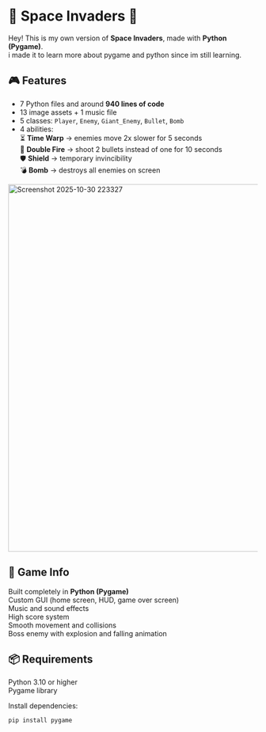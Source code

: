 # 🚀 Space Invaders 🚀

Hey! This is my own version of **Space Invaders**, made with **Python (Pygame)**.  
i made it to learn more about pygame and python since im still learning.

## 🎮 Features
- 7 Python files and around **940 lines of code**
- 13 image assets + 1 music file  
- 5 classes: `Player`, `Enemy`, `Giant_Enemy`, `Bullet`, `Bomb`
- 4 abilities:  
  ⏳ **Time Warp** → enemies move 2x slower for 5 seconds  
  🔫 **Double Fire** → shoot 2 bullets instead of one for 10 seconds  
  🛡️ **Shield** → temporary invincibility  
  💣 **Bomb** → destroys all enemies on screen  

<img width="740" height="743" alt="Screenshot 2025-10-30 223327" src="https://github.com/user-attachments/assets/34239c31-a115-4c32-bd48-a820a9e8c21e" />


## 🧠 Game Info
Built completely in **Python (Pygame)**  
Custom GUI (home screen, HUD, game over screen)  
Music and sound effects  
High score system  
Smooth movement and collisions  
Boss enemy with explosion and falling animation  

## 📦 Requirements
Python 3.10 or higher  
Pygame library  

Install dependencies:
```bash
pip install pygame

